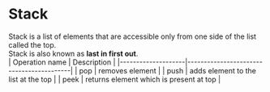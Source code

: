 # Stack
Stack is a list of elements that are accessible only from one side of the list called the top.<br>
Stack is also known as **last in first out**.<br>
| Operation name     | Description                              |
|--------------------|------------------------------------------|
| pop                | removes element                          |
| push               | adds element to the list at the top      |
| peek               | returns element which is present at top  |
